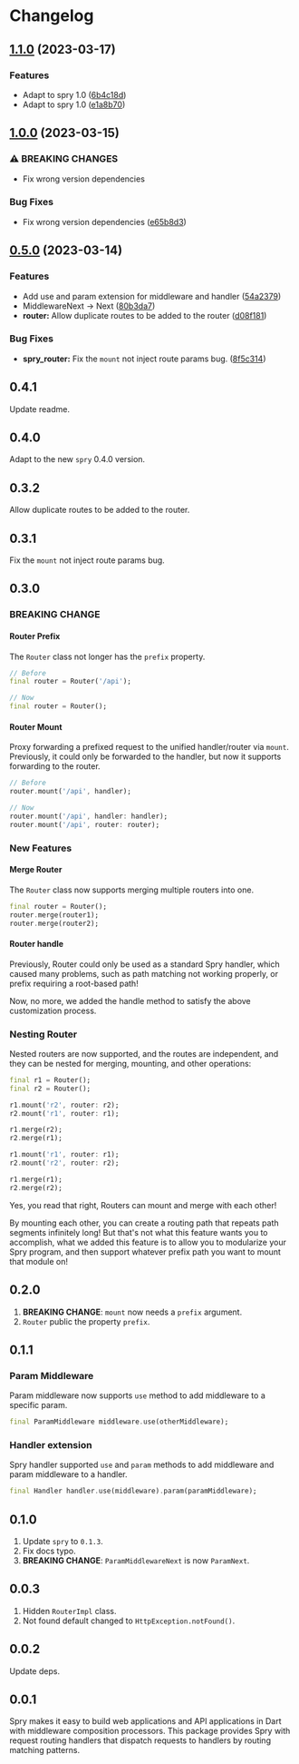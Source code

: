 # Changelog

## [1.1.0](https://github.com/odroe/spry/compare/spry_router-v1.0.0...spry_router-v1.1.0) (2023-03-17)


### Features

* Adapt to spry 1.0 ([6b4c18d](https://github.com/odroe/spry/commit/6b4c18de76d08ea2b41b7bced97c7541e5da2bca))
* Adapt to spry 1.0 ([e1a8b70](https://github.com/odroe/spry/commit/e1a8b70fe0a810912bd7432c2e2d9cd782298354))

## [1.0.0](https://github.com/odroe/spry/compare/spry_router-v0.5.0...spry_router-v1.0.0) (2023-03-15)


### ⚠ BREAKING CHANGES

* Fix wrong version dependencies

### Bug Fixes

* Fix wrong version dependencies ([e65b8d3](https://github.com/odroe/spry/commit/e65b8d3185dd63e5fc99e6292fe6497e8ff9a8a1))

## [0.5.0](https://github.com/odroe/spry/compare/spry_router-v0.4.1...spry_router-v0.5.0) (2023-03-14)


### Features

* Add use and param extension for middleware and handler ([54a2379](https://github.com/odroe/spry/commit/54a2379f8539f6db673b873e81e598e9b2239fb9))
* MiddlewareNext -&gt; Next ([80b3da7](https://github.com/odroe/spry/commit/80b3da7927ad855032c8f3af2d965db5b2217c5f))
* **router:** Allow duplicate routes to be added to the router ([d08f181](https://github.com/odroe/spry/commit/d08f181329dff0106c4de7ec248e0c34af1ae223))


### Bug Fixes

* **spry_router:** Fix the `mount` not inject route params bug. ([8f5c314](https://github.com/odroe/spry/commit/8f5c314f64e4da7a85eee836465cf87a01462b1a))

## 0.4.1

Update readme.

## 0.4.0

Adapt to the new `spry` 0.4.0 version.

## 0.3.2

Allow duplicate routes to be added to the router.

## 0.3.1

Fix the `mount` not inject route params bug.

## 0.3.0

### BREAKING CHANGE

#### Router Prefix

The `Router` class not longer has the `prefix` property.

```dart
// Before
final router = Router('/api');

// Now
final router = Router();
```

#### Router Mount

Proxy forwarding a prefixed request to the unified handler/router via `mount`. Previously, it could only be forwarded to the handler, but now it supports forwarding to the router.

```dart
// Before
router.mount('/api', handler);

// Now
router.mount('/api', handler: handler);
router.mount('/api', router: router);
```

### New Features

#### Merge Router

The `Router` class now supports merging multiple routers into one.

```dart
final router = Router();
router.merge(router1);
router.merge(router2);
```

#### Router handle

Previously, Router could only be used as a standard Spry handler, which caused many problems, such as path matching not working properly, or prefix requiring a root-based path!

Now, no more, we added the handle method to satisfy the above customization process.

### Nesting Router

Nested routers are now supported, and the routes are independent, and they can be nested for merging, mounting, and other operations:

```dart
final r1 = Router();
final r2 = Router();

r1.mount('r2', router: r2);
r2.mount('r1', router: r1);

r1.merge(r2);
r2.merge(r1);

r1.mount('r1', router: r1);
r2.mount('r2', router: r2);

r1.merge(r1);
r2.merge(r2);
```

Yes, you read that right, Routers can mount and merge with each other!

By mounting each other, you can create a routing path that repeats path segments infinitely long! But that's not what this feature wants you to accomplish, what we added this feature is to allow you to modularize your Spry program, and then support whatever prefix path you want to mount that module on!

## 0.2.0

1. **BREAKING CHANGE**: `mount` now needs a `prefix` argument.
2. `Router` public the property `prefix`.

## 0.1.1

### Param Middleware

Param middleware now supports `use` method to add middleware to a specific param.

```dart
final ParamMiddleware middleware.use(otherMiddleware);
```

### Handler extension

Spry handler supported `use` and `param` methods to add middleware and param middleware to a handler.

```dart
final Handler handler.use(middleware).param(paramMiddleware);
```

## 0.1.0

1. Update `spry` to `0.1.3`.
2. Fix docs typo.
3. **BREAKING CHANGE**: `ParamMiddlewareNext` is now `ParamNext`.

## 0.0.3

1. Hidden `RouterImpl` class.
2. Not found default changed to `HttpException.notFound()`.

## 0.0.2

Update deps.

## 0.0.1

Spry makes it easy to build web applications and API applications in Dart with middleware composition processors. This package provides Spry with request routing handlers that dispatch requests to handlers by routing matching patterns.
